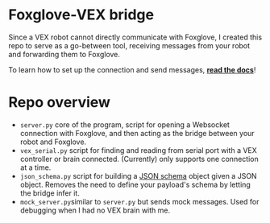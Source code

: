 # Foxglove-VEX bridge
Since a VEX robot cannot directly communicate with Foxglove, I created this repo to serve as a go-between tool, receiving messages from your robot and forwarding them to Foxglove. 

To learn how to set up the connection and send messages, **[read the docs](https://foxglove-vex-docs.vercel.app/connecting-to-data)**!

# Repo overview
* ```server.py``` core of the program, script for opening a Websocket connection with Foxglove, and then acting as the bridge between your robot and Foxglove.
* ```vex_serial.py``` script for finding and reading from serial port with a VEX controller or brain connected. (Currently) only supports one connection at a time.
* ```json_schema.py``` script for building a [JSON schema](https://json-schema.org/learn/getting-started-step-by-step) object given a JSON object. Removes the need to define your payload's schema by letting the bridge infer it.
* ```mock_server.py```similar to ```server.py``` but sends mock messages. Used for debugging when I had no VEX brain with me.